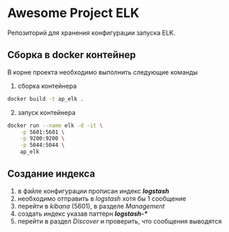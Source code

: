 # Awesome Project ELK

Репозиторий для хранения конфигурации запуска ELK.

Сборка в docker контейнер
---
В корне проекта необходимо выполнить следующие команды
1. сборка контейнера

```bash
docker build -t ap_elk .
```

2. запуск контейнера

```bash
docker run --name elk -d -it \
    -p 5601:5601 \
    -p 9200:9200 \
    -p 5044:5044 \ 
    ap_elk
```

Создание индекса
---
1. в файле конфигурации прописан индекс ___logstash___
1. необходимо отправить в *logstash* хотя бы 1 сообщение
1. перейти в *kibana* (5601), в разделе *Management*
1. создать индекс указав паттерн ___logstash-*___
1. перейти в раздел *Discover* и проверить, что сообщения выводятся
